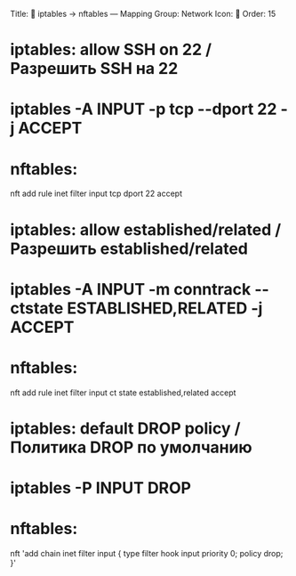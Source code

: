 Title: 🔁 iptables → nftables — Mapping
Group: Network
Icon: 🔁
Order: 15

# iptables: allow SSH on 22 / Разрешить SSH на 22
#   iptables -A INPUT -p tcp --dport 22 -j ACCEPT
# nftables:
nft add rule inet filter input tcp dport 22 accept

# iptables: allow established/related / Разрешить established/related
#   iptables -A INPUT -m conntrack --ctstate ESTABLISHED,RELATED -j ACCEPT
# nftables:
nft add rule inet filter input ct state established,related accept

# iptables: default DROP policy / Политика DROP по умолчанию
#   iptables -P INPUT DROP
# nftables:
nft 'add chain inet filter input { type filter hook input priority 0; policy drop; }'


